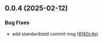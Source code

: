 ## 0.0.4 (2025-02-12)


### Bug Fixes

* add standardized commit msg ([8160c4e](https://github.com/alexjharrison/test-lib/commit/8160c4e11b6065415212ad2237283023f1d6d843))



